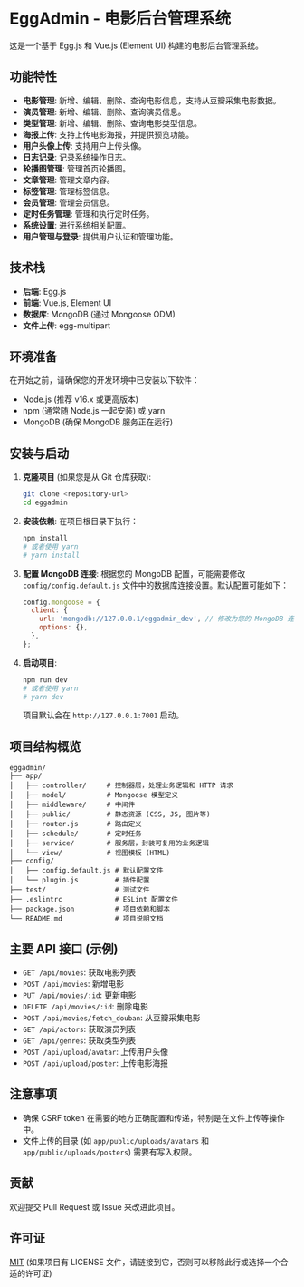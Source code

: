 # EggAdmin - 电影后台管理系统

这是一个基于 Egg.js 和 Vue.js (Element UI) 构建的电影后台管理系统。

## 功能特性

-   **电影管理**: 新增、编辑、删除、查询电影信息，支持从豆瓣采集电影数据。
-   **演员管理**: 新增、编辑、删除、查询演员信息。
-   **类型管理**: 新增、编辑、删除、查询电影类型信息。
-   **海报上传**: 支持上传电影海报，并提供预览功能。
-   **用户头像上传**: 支持用户上传头像。
-   **日志记录**: 记录系统操作日志。
-   **轮播图管理**: 管理首页轮播图。
-   **文章管理**: 管理文章内容。
-   **标签管理**: 管理标签信息。
-   **会员管理**: 管理会员信息。
-   **定时任务管理**: 管理和执行定时任务。
-   **系统设置**: 进行系统相关配置。
-   **用户管理与登录**: 提供用户认证和管理功能。

## 技术栈

-   **后端**: Egg.js
-   **前端**: Vue.js, Element UI
-   **数据库**: MongoDB (通过 Mongoose ODM)
-   **文件上传**: egg-multipart

## 环境准备

在开始之前，请确保您的开发环境中已安装以下软件：

-   Node.js (推荐 v16.x 或更高版本)
-   npm (通常随 Node.js 一起安装) 或 yarn
-   MongoDB (确保 MongoDB 服务正在运行)

## 安装与启动

1.  **克隆项目** (如果您是从 Git 仓库获取):
    ```bash
    git clone <repository-url>
    cd eggadmin
    ```

2.  **安装依赖**:
    在项目根目录下执行：
    ```bash
    npm install
    # 或者使用 yarn
    # yarn install
    ```

3.  **配置 MongoDB 连接**:
    根据您的 MongoDB 配置，可能需要修改 `config/config.default.js` 文件中的数据库连接设置。默认配置可能如下：
    ```javascript
    config.mongoose = {
      client: {
        url: 'mongodb://127.0.0.1/eggadmin_dev', // 修改为您的 MongoDB 连接字符串
        options: {},
      },
    };
    ```

4.  **启动项目**:
    ```bash
    npm run dev
    # 或者使用 yarn
    # yarn dev
    ```
    项目默认会在 `http://127.0.0.1:7001` 启动。

## 项目结构概览

```
eggadmin/
├── app/
│   ├── controller/     # 控制器层，处理业务逻辑和 HTTP 请求
│   ├── model/          # Mongoose 模型定义
│   ├── middleware/     # 中间件
│   ├── public/         # 静态资源 (CSS, JS, 图片等)
│   ├── router.js       # 路由定义
│   ├── schedule/       # 定时任务
│   ├── service/        # 服务层，封装可复用的业务逻辑
│   └── view/           # 视图模板 (HTML)
├── config/
│   ├── config.default.js # 默认配置文件
│   └── plugin.js         # 插件配置
├── test/                 # 测试文件
├── .eslintrc             # ESLint 配置文件
├── package.json          # 项目依赖和脚本
└── README.md             # 项目说明文档
```

## 主要 API 接口 (示例)

-   `GET /api/movies`: 获取电影列表
-   `POST /api/movies`: 新增电影
-   `PUT /api/movies/:id`: 更新电影
-   `DELETE /api/movies/:id`: 删除电影
-   `POST /api/movies/fetch_douban`: 从豆瓣采集电影
-   `GET /api/actors`: 获取演员列表
-   `GET /api/genres`: 获取类型列表
-   `POST /api/upload/avatar`: 上传用户头像
-   `POST /api/upload/poster`: 上传电影海报

## 注意事项

-   确保 CSRF token 在需要的地方正确配置和传递，特别是在文件上传等操作中。
-   文件上传的目录 (如 `app/public/uploads/avatars` 和 `app/public/uploads/posters`) 需要有写入权限。

## 贡献

欢迎提交 Pull Request 或 Issue 来改进此项目。

## 许可证

[MIT](LICENSE) (如果项目有 LICENSE 文件，请链接到它，否则可以移除此行或选择一个合适的许可证)
